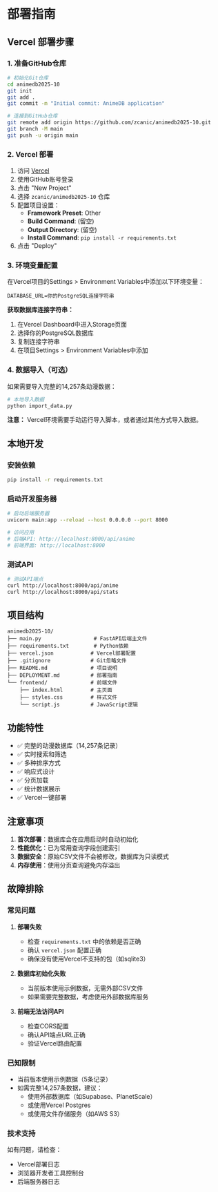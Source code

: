 # 部署指南

## Vercel 部署步骤

### 1. 准备GitHub仓库

```bash
# 初始化Git仓库
cd animedb2025-10
git init
git add .
git commit -m "Initial commit: AnimeDB application"

# 连接到GitHub仓库
git remote add origin https://github.com/zcanic/animedb2025-10.git
git branch -M main
git push -u origin main
```

### 2. Vercel 部署

1. 访问 [Vercel](https://vercel.com)
2. 使用GitHub账号登录
3. 点击 "New Project"
4. 选择 `zcanic/animedb2025-10` 仓库
5. 配置项目设置：
   - **Framework Preset**: Other
   - **Build Command**: (留空)
   - **Output Directory**: (留空)
   - **Install Command**: `pip install -r requirements.txt`
6. 点击 "Deploy"

### 3. 环境变量配置

在Vercel项目的Settings > Environment Variables中添加以下环境变量：

```
DATABASE_URL=你的PostgreSQL连接字符串
```

**获取数据库连接字符串：**
1. 在Vercel Dashboard中进入Storage页面
2. 选择你的PostgreSQL数据库
3. 复制连接字符串
4. 在项目Settings > Environment Variables中添加

### 4. 数据导入（可选）

如果需要导入完整的14,257条动漫数据：

```bash
# 本地导入数据
python import_data.py
```

**注意：** Vercel环境需要手动运行导入脚本，或者通过其他方式导入数据。

## 本地开发

### 安装依赖

```bash
pip install -r requirements.txt
```

### 启动开发服务器

```bash
# 启动后端服务器
uvicorn main:app --reload --host 0.0.0.0 --port 8000

# 访问应用
# 后端API: http://localhost:8000/api/anime
# 前端界面: http://localhost:8000
```

### 测试API

```bash
# 测试API端点
curl http://localhost:8000/api/anime
curl http://localhost:8000/api/stats
```

## 项目结构

```
animedb2025-10/
├── main.py                 # FastAPI后端主文件
├── requirements.txt        # Python依赖
├── vercel.json            # Vercel部署配置
├── .gitignore             # Git忽略文件
├── README.md              # 项目说明
├── DEPLOYMENT.md          # 部署指南
└── frontend/              # 前端文件
    ├── index.html         # 主页面
    ├── styles.css         # 样式文件
    └── script.js          # JavaScript逻辑
```

## 功能特性

- ✅ 完整的动漫数据库（14,257条记录）
- ✅ 实时搜索和筛选
- ✅ 多种排序方式
- ✅ 响应式设计
- ✅ 分页加载
- ✅ 统计数据展示
- ✅ Vercel一键部署

## 注意事项

1. **首次部署**：数据库会在应用启动时自动初始化
2. **性能优化**：已为常用查询字段创建索引
3. **数据安全**：原始CSV文件不会被修改，数据库为只读模式
4. **内存使用**：使用分页查询避免内存溢出

## 故障排除

### 常见问题

1. **部署失败**
   - 检查 `requirements.txt` 中的依赖是否正确
   - 确认 `vercel.json` 配置正确
   - 确保没有使用Vercel不支持的包（如sqlite3）

2. **数据库初始化失败**
   - 当前版本使用示例数据，无需外部CSV文件
   - 如果需要完整数据，考虑使用外部数据库服务

3. **前端无法访问API**
   - 检查CORS配置
   - 确认API端点URL正确
   - 验证Vercel路由配置

### 已知限制

- 当前版本使用示例数据（5条记录）
- 如需完整14,257条数据，建议：
  - 使用外部数据库（如Supabase、PlanetScale）
  - 或使用Vercel Postgres
  - 或使用文件存储服务（如AWS S3）

### 技术支持

如有问题，请检查：
- Vercel部署日志
- 浏览器开发者工具控制台
- 后端服务器日志